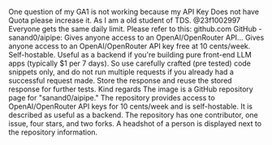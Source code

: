 One question of my GA1 is not working because my API Key Does not have Quota please increase it. As I am a old student of TDS.
@23f1002997 Everyone gets the same daily limit. Please refer to this: github.com GitHub - sanand0/aipipe: Gives anyone access to an OpenAI/OpenRouter API... Gives anyone access to an OpenAI/OpenRouter API key free at 10 cents/week. Self-hostable. Useful as a backend if you're building pure front-end LLM apps (typically $1 per 7 days). So use carefully crafted (pre tested) code snippets only, and do not run multiple requests if you already had a successful request made. Store the response and reuse the stored response for further tests. Kind regards
The image is a GitHub repository page for "sanand0/aipipe." The repository provides access to OpenAI/OpenRouter API keys for 10 cents/week and is self-hostable. It is described as useful as a backend. The repository has one contributor, one issue, four stars, and two forks. A headshot of a person is displayed next to the repository information.
